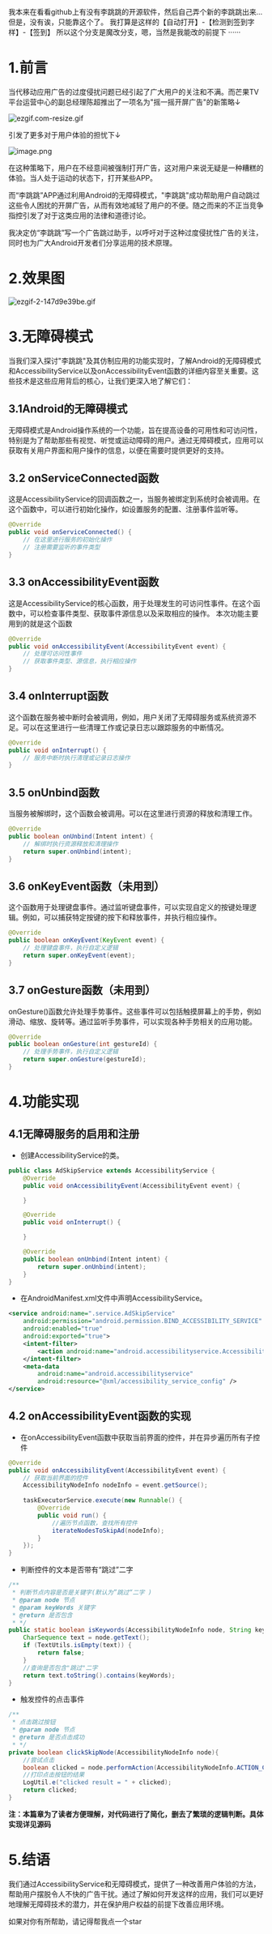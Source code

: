 我本来在看看github上有没有李跳跳的开源软件，然后自己弄个新的李跳跳出来...
但是，没有诶，只能靠这个了。
我打算是这样的【自动打开】-【检测到签到字样】-【签到】
所以这个分支是魔改分支，嗯，当然是我能改的前提下
······
# 1.前言
当代移动应用广告的过度侵扰问题已经引起了广大用户的关注和不满。而芒果TV平台运营中心的副总经理陈超推出了一项名为"摇一摇开屏广告"的新策略↓


![ezgif.com-resize.gif](https://p3-juejin.byteimg.com/tos-cn-i-k3u1fbpfcp/358545027a4d45298b829779726a790d~tplv-k3u1fbpfcp-jj-mark:0:0:0:0:q75.image#?w=200&h=432&s=701049&e=gif&f=53&b=fcfcfc)

引发了更多对于用户体验的担忧下↓


![image.png](https://p6-juejin.byteimg.com/tos-cn-i-k3u1fbpfcp/923bbc8b42144b389da678987fbbfc50~tplv-k3u1fbpfcp-jj-mark:0:0:0:0:q75.image#?w=300&h=487&s=204510&e=png&b=857569)

在这种策略下，用户在不经意间被强制打开广告，这对用户来说无疑是一种糟糕的体验。当人处于运动的状态下，打开某些APP。

而“李跳跳”APP通过利用Android的无障碍模式，"李跳跳"成功帮助用户自动跳过这些令人困扰的开屏广告，从而有效地减轻了用户的不便。随之而来的不正当竞争指控引发了对于这类应用的法律和道德讨论。

我决定仿“李跳跳”写一个广告跳过助手，以呼吁对于这种过度侵扰性广告的关注，同时也为广大Android开发者们分享运用的技术原理。
# 2.效果图

![ezgif-2-147d9e39be.gif](https://p9-juejin.byteimg.com/tos-cn-i-k3u1fbpfcp/06ee9ff7159045ab9797a33de6de58e9~tplv-k3u1fbpfcp-jj-mark:0:0:0:0:q75.image#?w=200&h=445&s=539245&e=gif&f=28&b=066d63)

# 3.无障碍模式
当我们深入探讨"李跳跳"及其仿制应用的功能实现时，了解Android的无障碍模式和AccessibilityService以及onAccessibilityEvent函数的详细内容至关重要。这些技术是这些应用背后的核心，让我们更深入地了解它们：
## 3.1Android的无障碍模式
无障碍模式是Android操作系统的一个功能，旨在提高设备的可用性和可访问性，特别是为了帮助那些有视觉、听觉或运动障碍的用户。通过无障碍模式，应用可以获取有关用户界面和用户操作的信息，以便在需要时提供更好的支持。
## 3.2 onServiceConnected函数
这是AccessibilityService的回调函数之一，当服务被绑定到系统时会被调用。在这个函数中，可以进行初始化操作，如设置服务的配置、注册事件监听等。
```java
@Override
public void onServiceConnected() {
    // 在这里进行服务的初始化操作
    // 注册需要监听的事件类型
}
```
## 3.3 onAccessibilityEvent函数

这是AccessibilityService的核心函数，用于处理发生的可访问性事件。在这个函数中，可以检查事件类型、获取事件源信息以及采取相应的操作。
本次功能主要用到的就是这个函数
```java
@Override 
public void onAccessibilityEvent(AccessibilityEvent event) {
    // 处理可访问性事件 
    // 获取事件类型、源信息，执行相应操作 
}
```
## 3.4 onInterrupt函数

这个函数在服务被中断时会被调用，例如，用户关闭了无障碍服务或系统资源不足。可以在这里进行一些清理工作或记录日志以跟踪服务的中断情况。
```java
@Override
public void onInterrupt() {
    // 服务中断时执行清理或记录日志操作
}
```
## 3.5 onUnbind函数
当服务被解绑时，这个函数会被调用。可以在这里进行资源的释放和清理工作。
```java
@Override
public boolean onUnbind(Intent intent) {
    // 解绑时执行资源释放和清理操作
    return super.onUnbind(intent);
}
```
## 3.6 onKeyEvent函数（未用到）
这个函数用于处理键盘事件。通过监听键盘事件，可以实现自定义的按键处理逻辑。例如，可以捕获特定按键的按下和释放事件，并执行相应操作。
```java
@Override
public boolean onKeyEvent(KeyEvent event) {
    // 处理键盘事件，执行自定义逻辑
    return super.onKeyEvent(event);
}

```
## 3.7 onGesture函数（未用到）
onGesture()函数允许处理手势事件。这些事件可以包括触摸屏幕上的手势，例如滑动、缩放、旋转等。通过监听手势事件，可以实现各种手势相关的应用功能。
```java
@Override
public boolean onGesture(int gestureId) {
    // 处理手势事件，执行自定义逻辑
    return super.onGesture(gestureId);
}

```
# 4.功能实现
## 4.1无障碍服务的启用和注册
-   创建AccessibilityService的类。
```java
public class AdSkipService extends AccessibilityService {
    @Override
    public void onAccessibilityEvent(AccessibilityEvent event) {

    }

    @Override
    public void onInterrupt() {

    }

    @Override
    public boolean onUnbind(Intent intent) {
        return super.onUnbind(intent);
    }
}
```
-   在AndroidManifest.xml文件中声明AccessibilityService。
```xml
<service android:name=".service.AdSkipService"
    android:permission="android.permission.BIND_ACCESSIBILITY_SERVICE"
    android:enabled="true"
    android:exported="true">
    <intent-filter>
        <action android:name="android.accessibilityservice.AccessibilityService" />
    </intent-filter>
    <meta-data
        android:name="android.accessibilityservice"
        android:resource="@xml/accessibility_service_config" />
</service>
```
## 4.2 onAccessibilityEvent函数的实现
-   在onAccessibilityEvent函数中获取当前界面的控件，并在异步遍历所有子控件
```java
@Override
public void onAccessibilityEvent(AccessibilityEvent event) {
    // 获取当前界面的控件
    AccessibilityNodeInfo nodeInfo = event.getSource();
    
    taskExecutorService.execute(new Runnable() {
        @Override
        public void run() {
            //遍历节点函数，查找所有控件
            iterateNodesToSkipAd(nodeInfo);
        }
    });
}

```
-   判断控件的文本是否带有“跳过”二字
```java
/**
 * 判断节点内容是否是关键字(默认为”跳过“二字 )
 * @param node 节点
 * @param keyWords 关键字
 * @return 是否包含
 * */
public static boolean isKeywords(AccessibilityNodeInfo node, String keyWords){
    CharSequence text = node.getText();
    if (TextUtils.isEmpty(text)) {
        return false;
    }
    //查询是否包含"跳过"二字
    return text.toString().contains(keyWords);
}
```
-   触发控件的点击事件
```java
/**
 * 点击跳过按钮
 * @param node 节点
 * @return 是否点击成功
 * */
private boolean clickSkipNode(AccessibilityNodeInfo node){
    //尝试点击
    boolean clicked = node.performAction(AccessibilityNodeInfo.ACTION_CLICK);
    //打印点击按钮的结果
    LogUtil.e("clicked result = " + clicked);
    return clicked;
}
```

**注：本篇章为了读者方便理解，对代码进行了简化，删去了繁琐的逻辑判断。具体实现详见源码**
# 5.结语
我们通过AccessibilityService和无障碍模式，提供了一种改善用户体验的方法，帮助用户摆脱令人不快的广告干扰。通过了解如何开发这样的应用，我们可以更好地理解无障碍技术的潜力，并在保护用户权益的前提下改善应用环境。

如果对你有所帮助，请记得帮我点一个star
